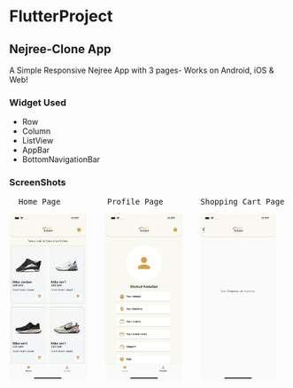 # FlutterProject
## Nejree-Clone App
A Simple Responsive Nejree App with 3 pages- Works on Android, iOS & Web!

### Widget Used
- Row 
- Column
- ListView
- AppBar
- BottomNavigationBar

### ScreenShots
  <pre>  Home Page          Profile Page        Shopping Cart Page    </pre>    
<img src="images/HomePage.png" height="300"> &nbsp;&nbsp;&nbsp;&nbsp;&nbsp;&nbsp;&nbsp; <img src="images/Profile.png"  height="300"> &nbsp;&nbsp;&nbsp;&nbsp;&nbsp;&nbsp;&nbsp;<img src="images/ShoppingCart.png"  height="300">

